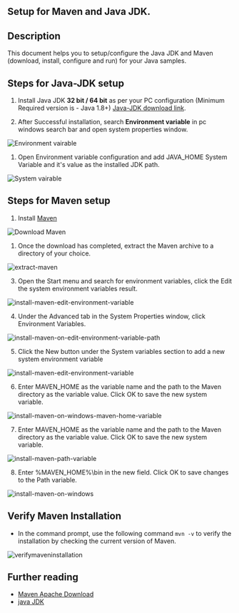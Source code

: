 
## Setup for Maven and Java JDK.

## Description
This document helps you to setup/configure the Java JDK and Maven (download, install, configure and run) for your Java samples.

## Steps for Java-JDK setup
1) Install Java JDK **32 bit / 64 bit** as per your PC configuration (Minimum Required version is - Java 1.8+) 
[Java-JDK download link](https://www.oracle.com/java/technologies/downloads/#java8-windows).

1) After Successful installation, search **Environment variable** in pc windows search bar and open system properties window.

![Environment vairable](SetupImages/environment-variables.png)

1) Open Environment variable configuration and add JAVA_HOME System Variable and it's value as the installed JDK path.

![System vairable](SetupImages/JAVA_HOME.png)

## Steps for Maven setup
1) Install [Maven](https://maven.apache.org/)

![Download Maven](SetupImages/download-maven.png)
 
1) Once the download has completed, extract the Maven archive to a directory of your choice.

![extract-maven](SetupImages/extract-maven.png)

3) Open the Start menu and search for environment variables, click the Edit the system environment variables result.

![install-maven-edit-environment-variable](SetupImages/install-maven-edit-environment-variable-new.png)

4) Under the Advanced tab in the System Properties window, click Environment Variables.

![install-maven-on-edit-environment-variable-path](SetupImages/install-maven-on-edit-environment-variable-path-maven-home.png)

5) Click the New button under the System variables section to add a new system environment variable

![install-maven-edit-environment-variable](SetupImages/install-maven-edit-environment-variable-new.png)

6) Enter MAVEN_HOME as the variable name and the path to the Maven directory as the variable value. Click OK to save the new system variable.

![install-maven-on-windows-maven-home-variable](SetupImages/install-maven-on-windows-maven-home-variable.png)

7) Enter MAVEN_HOME as the variable name and the path to the Maven directory as the variable value. Click OK to save the new system variable.

![install-maven-path-variable](SetupImages/install-maven-path-variable.png)

8) Enter %MAVEN_HOME%\bin in the new field. Click OK to save changes to the Path variable.

![install-maven-on-windows](SetupImages/install-maven-on-windows-maven-home-variable.png)

 ## Verify Maven Installation
- In the command prompt, use the following command `mvn -v` to verify the installation by checking the current version of Maven.

![verifymaveninstallation](SetupImages/verifymaveninstallation.png)

## Further reading
- [Maven Apache Download](https://phoenixnap.com/kb/install-maven-windows)
- [java JDK](https://www.oracle.com/java/technologies/downloads/#java8-windows)   

